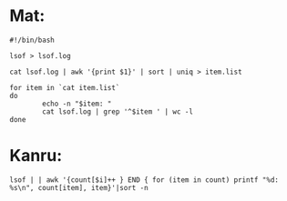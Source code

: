 # Mat:


    #!/bin/bash

    lsof > lsof.log

    cat lsof.log | awk '{print $1}' | sort | uniq > item.list

    for item in `cat item.list`
    do
            echo -n "$item: "
            cat lsof.log | grep '^$item ' | wc -l
    done



# Kanru:


    lsof | | awk '{count[$i]++ } END { for (item in count) printf "%d: %s\n", count[item], item}'|sort -n
